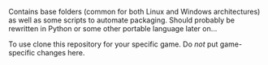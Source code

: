 Contains base folders (common for both Linux and Windows architectures) as well as some scripts to automate packaging.
Should probably be rewritten in Python or some other portable language later on...

To use clone this repository for your specific game. Do *not* put game-specific changes here.
